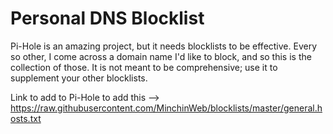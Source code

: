 # Personal DNS Blocklist

Pi-Hole is an amazing project, but it needs blocklists to be effective. Every
so other, I come across a domain name I'd like to block, and so this is the
collection of those. It is not meant to be comprehensive; use it to supplement
your other blocklists.

Link to add to Pi-Hole to add this -->
<https://raw.githubusercontent.com/MinchinWeb/blocklists/master/general.hosts.txt>
